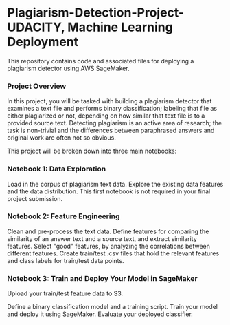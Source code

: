 # Plagiarism-Detection-Project-UDACITY, Machine Learning Deployment
This repository contains code and associated files for deploying a plagiarism detector using AWS SageMaker.

### Project Overview
In this project, you will be tasked with building a plagiarism detector that examines a text file and performs binary classification; labeling that file as either plagiarized or not, depending on how similar that text file is to a provided source text. Detecting plagiarism is an active area of research; the task is non-trivial and the differences between paraphrased answers and original work are often not so obvious.

This project will be broken down into three main notebooks:
### Notebook 1: Data Exploration
Load in the corpus of plagiarism text data.
Explore the existing data features and the data distribution.
This first notebook is not required in your final project submission.
### Notebook 2: Feature Engineering
Clean and pre-process the text data.
Define features for comparing the similarity of an answer text and a source text, and extract similarity features.
Select "good" features, by analyzing the correlations between different features.
Create train/test .csv files that hold the relevant features and class labels for train/test data points.
### Notebook 3: Train and Deploy Your Model in SageMaker

Upload your train/test feature data to S3.

Define a binary classification model and a training script.
Train your model and deploy it using SageMaker.
Evaluate your deployed classifier.
